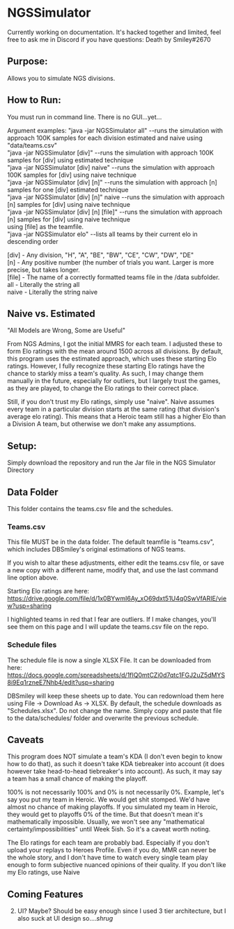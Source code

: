 # NGSSimulator

Currently working on documentation. It's hacked together and limited, feel free to ask me in Discord if you have questions:
Death by Smiley#2670

## Purpose: 
Allows you to simulate NGS divisions.

## How to Run:

You must run in command line. There is no GUI...yet...

Argument examples:
"java -jar NGSSimulator all" --runs the simulation with approach 100K samples for each division estimated and naive using "data/teams.csv"  
"java -jar NGSSimulator [div]" --runs the simulation with approach 100K samples for [div] using estimated technique  
"java -jar NGSSimulator [div] naive" --runs the simulation with approach 100K samples for [div] using naive technique  
"java -jar NGSSimulator [div] [n]" --runs the simulation with approach [n] samples for one [div] estimated technique  
"java -jar NGSSimulator [div] [n]" naive --runs the simulation with approach [n] samples for [div] using naive technique  
"java -jar NGSSimulator [div] [n] [file]" --runs the simulation with approach [n] samples for [div] using naive technique  
                             using [file] as the teamfile.  
"java -jar NGSSimulator elo" --lists all teams by their current elo in descending order
                             
[div] - Any division, "H", "A", "BE", "BW", "CE", "CW", "DW", "DE"  
[n] - Any positive number (the number of trials you want. Larger is more precise, but takes longer.  
[file] - The name of a correctly formatted teams file in the /data subfolder.  
all - Literally the string all  
naive - Literally the string naive  

## Naive vs. Estimated

"All Models are Wrong, Some are Useful"

From NGS Admins, I got the initial MMRS for each team. I adjusted these to form Elo ratings with the mean around 1500 across all divisions. By
default, this program uses the estimated approach, which uses these starting Elo ratings. However, I fully recognize these starting Elo ratings
have the chance to starkly miss a team's quality. As such, I may change them manually in the future, especially for outliers, but I largely
trust the games, as they are played, to change the Elo ratings to their correct place.

Still, if you don't trust my Elo ratings, simply use "naive". Naive assumes every team in a particular division starts at the same rating (that
division's average elo rating). This means that a Heroic team still has a higher Elo than a Division A team, but otherwise we don't make
any assumptions.

## Setup:

Simply download the repository and run the Jar file in the NGS Simulator Directory

## Data Folder
This folder contains the teams.csv file and the schedules.

### Teams.csv

This file MUST be in the data folder. The default teamfile is "teams.csv", which includes DBSmiley's original estimations of NGS teams. 

If you wish to altar these adjustments, either edit the teams.csv file, or save a new copy with a different name, modify that, and use the 
last command line option above.

Starting Elo ratings are here: https://drive.google.com/file/d/1x0BYwmI6Ay_xO69dxt51U4q0SwVfARIE/view?usp=sharing

I highlighted teams in red that I fear are outliers. If I make changes, you'll see them on this page and I will update the teams.csv file on the repo.

### Schedule files

The schedule file is now a single XLSX File. It can be downloaded from here: https://docs.google.com/spreadsheets/d/1fIQ0mtCZi0d7qtc1FGJ2uZ5dMYS8i9Eq1rzneE7Nhb4/edit?usp=sharing

DBSmiley will keep these sheets up to date. You can redownload them here using File -> Download As -> XLSX. By default, the schedule
downloads as "Schedules.xlsx". Do not change the name. Simply copy and paste that file to the data/schedules/ folder and overwrite the previous schedule.

## Caveats

This program does NOT simulate a team's KDA (I don't even begin to know how to do that), as such it doesn't take KDA tiebreaker into account (it does
however take head-to-head tiebreaker's into account). As such, it may say a team has a small chance of making the playoff.

100% is not necessarily 100% and 0% is not necessarily 0%. Example, let's say you put my team in Heroic. We would get shit stomped. We'd have
almost no chance of making playoffs. If you simulated my team in Heroic, they would get to playoffs 0% of the time. But that doesn't mean
it's mathematically impossible. Usually, we won't see any "mathematical certainty/impossibilities" until Week 5ish. So it's a caveat worth noting.

The Elo ratings for each team are probably bad. Especially if you don't upload your replays to Heroes Profile. Even if you do, MMR can never
be the whole story, and I don't have time to watch every single team play enough to form subjective nuanced opinions of their quality. If you
don't like my Elo ratings, use Naive

## Coming Features
2) UI? Maybe? Should be easy enough since I used 3 tier architecture, but I also suck at UI design so....*shrug*

